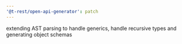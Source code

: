 ```yaml
---
'@t-rest/open-api-generator': patch
---
```


extending AST parsing to handle generics, handle recursive types and generating object schemas
